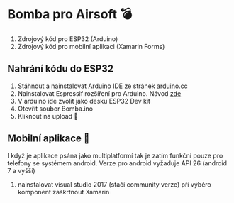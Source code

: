 # Bomba pro Airsoft :bomb:

1) Zdrojový kód pro ESP32 (Arduino) 
2) Zdrojový kód pro mobilní aplikaci (Xamarin Forms)   

## Nahrání kódu do ESP32
 1) Stáhnout a nainstalovat Arduino IDE ze stránek [arduino.cc](https://www.arduino.cc/en/Main/Software)
 2) Nainstalovat Espressif rozšíření pro Arduino. Návod [zde](https://github.com/espressif/arduino-esp32/blob/master/docs/arduino-ide/windows.md)
 3) V arduino ide zvolit jako desku ESP32 Dev kit
 4) Otevřít soubor Bomba.ino
 6) Kliknout na upload :floppy_disk:
 
## Mobilní aplikace :iphone:   
 I když je aplikace psána jako multiplatformí tak je zatím funkční pouze pro telefony se systémem android. Verze pro android vyžaduje API 26 (android 7 a vyšší)
 1) nainstalovat visual studio 2017 (stačí community verze) při výběro komponent zaškrtnout Xamarin
